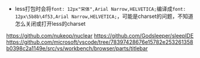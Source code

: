 - less打包时会将`font: 12px"宋体",Arial Narrow,HELVETICA;`编译成`font: 12px\5b8b\4f53,Arial Narrow,HELVETICA;`，可能是charset的问题，不知道怎么关闭或打开less的charset

https://github.com/nukeop/nuclear
https://github.com/Godsleeper/sleepIDE
https://github.com/microsoft/vscode/tree/78397428676e15782e253261358b0398c2a1149e/src/vs/workbench/browser/parts/titlebar